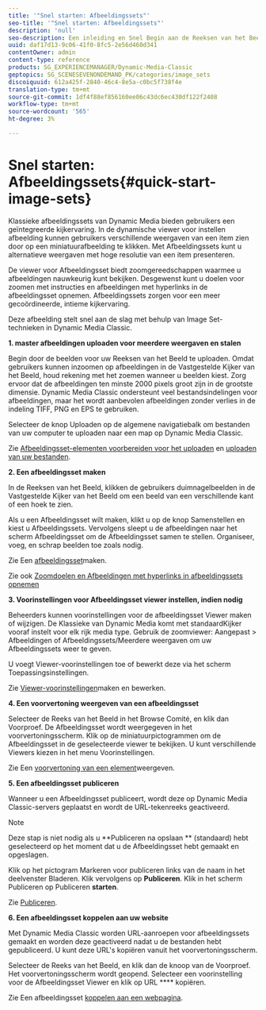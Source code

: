 ```yaml
---
title: '"Snel starten: Afbeeldingssets"'
seo-title: '"Snel starten: Afbeeldingssets"'
description: 'null'
seo-description: Een inleiding en Snel Begin aan de Reeksen van het Beeld om u te helpen snel met de Vastgestelde technieken van het Beeld aan de slag gaan.
uuid: daf17d13-9c06-41f0-8fc5-2e56d460d341
contentOwner: admin
content-type: reference
products: SG_EXPERIENCEMANAGER/Dynamic-Media-Classic
geptopics: SG_SCENESEVENONDEMAND_PK/categories/image_sets
discoiquuid: 612a425f-2840-46c4-8e5a-c0bc5f738f4e
translation-type: tm+mt
source-git-commit: 1df4f88ef856160ee06c43dc6ec430df122f2408
workflow-type: tm+mt
source-wordcount: '565'
ht-degree: 3%

---
```



# Snel starten: Afbeeldingssets{#quick-start-image-sets}

Klassieke afbeeldingssets van Dynamic Media bieden gebruikers een geïntegreerde kijkervaring. In de dynamische viewer voor instellen afbeelding kunnen gebruikers verschillende weergaven van een item zien door op een miniatuurafbeelding te klikken. Met Afbeeldingssets kunt u alternatieve weergaven met hoge resolutie van een item presenteren.

De viewer voor Afbeeldingsset biedt zoomgereedschappen waarmee u afbeeldingen nauwkeurig kunt bekijken. Desgewenst kunt u doelen voor zoomen met instructies en afbeeldingen met hyperlinks in de afbeeldingsset opnemen. Afbeeldingssets zorgen voor een meer gecoördineerde, intieme kijkervaring.

Deze afbeelding stelt snel aan de slag met behulp van Image Set-technieken in Dynamic Media Classic.

**1. master afbeeldingen uploaden voor meerdere weergaven en stalen**

Begin door de beelden voor uw Reeksen van het Beeld te uploaden. Omdat gebruikers kunnen inzoomen op afbeeldingen in de Vastgestelde Kijker van het Beeld, houd rekening met het zoemen wanneer u beelden kiest. Zorg ervoor dat de afbeeldingen ten minste 2000 pixels groot zijn in de grootste dimensie. Dynamic Media Classic ondersteunt veel bestandsindelingen voor afbeeldingen, maar het wordt aanbevolen afbeeldingen zonder verlies in de indeling TIFF, PNG en EPS te gebruiken.

Selecteer de knop Uploaden op de algemene navigatiebalk om bestanden van uw computer te uploaden naar een map op Dynamic Media Classic.

Zie [Afbeeldingsset-elementen voorbereiden voor het uploaden](preparing-image-set-assets-upload.md#preparing-image-set-assets-for-upload) en [uploaden van uw bestanden](uploading-files.md#uploading-your-files).

**2. Een afbeeldingsset maken**

In de Reeksen van het Beeld, klikken de gebruikers duimnagelbeelden in de Vastgestelde Kijker van het Beeld om een beeld van een verschillende kant of een hoek te zien.

Als u een Afbeeldingsset wilt maken, klikt u op de knop Samenstellen en kiest u Afbeeldingssets. Vervolgens sleept u de afbeeldingen naar het scherm Afbeeldingsset om de Afbeeldingsset samen te stellen. Organiseer, voeg, en schrap beelden toe zoals nodig.

Zie Een [afbeeldingsset](creating-image-set.md#creating-an-image-set)maken.

Zie ook [Zoomdoelen en Afbeeldingen met hyperlinks in afbeeldingssets opnemen](including-zoom-targets-image-maps.md#including-zoom-targets-and-image-maps-in-image-sets)

**3. Voorinstellingen voor Afbeeldingsset viewer instellen, indien nodig**

Beheerders kunnen voorinstellingen voor de afbeeldingsset Viewer maken of wijzigen. De Klassieke van Dynamic Media komt met standaardKijker vooraf instelt voor elk rijk media type. Gebruik de zoomviewer: Aangepast > Afbeeldingen of Afbeeldingssets/Meerdere weergaven om uw Afbeeldingssets weer te geven.

U voegt Viewer-voorinstellingen toe of bewerkt deze via het scherm Toepassingsinstellingen.

Zie [Viewer-voorinstellingen](application-setup.md#adding-and-editing-viewer-presets)maken en bewerken.

**4. Een voorvertoning weergeven van een afbeeldingsset**

Selecteer de Reeks van het Beeld in het Browse Comité, en klik dan Voorproef. De Afbeeldingsset wordt weergegeven in het voorvertoningsscherm. Klik op de miniatuurpictogrammen om de Afbeeldingsset in de geselecteerde viewer te bekijken. U kunt verschillende Viewers kiezen in het menu Voorinstellingen.

Zie Een [voorvertoning van een element](previewing-asset.md#previewing-an-asset)weergeven.

**5. Een afbeeldingsset publiceren**

Wanneer u een Afbeeldingsset publiceert, wordt deze op Dynamic Media Classic-servers geplaatst en wordt de URL-tekenreeks geactiveerd.

>[!NOTE]
>
>Deze stap is niet nodig als u **Publiceren na opslaan ** (standaard) hebt geselecteerd op het moment dat u de Afbeeldingsset hebt gemaakt en opgeslagen.

Klik op het pictogram Markeren voor publiceren links van de naam in het deelvenster Bladeren. Klik vervolgens op **Publiceren**. Klik in het scherm Publiceren op Publiceren **starten**.

Zie [Publiceren](publishing-files.md#publishing-files).

**6. Een afbeeldingsset koppelen aan uw website**

Met Dynamic Media Classic worden URL-aanroepen voor afbeeldingssets gemaakt en worden deze geactiveerd nadat u de bestanden hebt gepubliceerd. U kunt deze URL&#39;s kopiëren vanuit het voorvertoningsscherm.

Selecteer de Reeks van het Beeld, en klik dan de knoop van de Voorproef. Het voorvertoningsscherm wordt geopend. Selecteer een voorinstelling voor de Afbeeldingsset Viewer en klik op URL **** kopiëren.

Zie Een afbeeldingsset [koppelen aan een webpagina](linking-image-set-web-page.md#linking-an-image-set-to-a-web-page).

